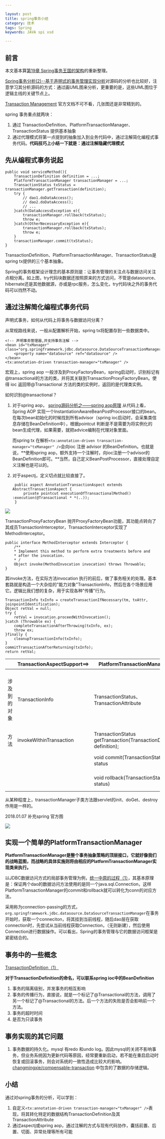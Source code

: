 ```yaml
---

layout: post
title: spring事务小结
category: 技术
tags: Spring
keywords: JAVA spi xsd

---
```


## 前言

本文基本算[第19章 Spring事务王国的架构](http://book.51cto.com/art/200908/147376.htm)的重新整理。

[Spring事务分析(2)--基于声明式的事务管理实现分析](http://blog.csdn.net/shuangyue/article/details/8981883)对源码的分析也比较好，注意学习其分析源码的方式：通过画UML图来分析，更重要的是，这些UML图位于逻辑主线的关键节点上。

[Transaction Management](https://docs.spring.io/spring/docs/4.2.x/spring-framework-reference/html/transaction.html) 官方文档不可不看，几张图还是非常精到的。

spring 事务重点就两块：

1. 通过 TransactionDefinition、PlatformTransactionManager、TransactionStatus 提供基本抽象
2. 通过代理模式将第一点提到的抽象加入到业务代码中，通过注解简化编程式事务代码。**代码技巧上小结一下就是：通过注解隐藏代理模式**

## 先从编程式事务说起

	public void serviceMethod(){  
        TransactionDefinition definition = ...;  
        PlatformTransactionManager transactionManager = ...;
        TransactionStatus txStatus = transactionManager.getTransaction(definition);  
        try {  
            // dao1.doDataAccess();  
            // dao2.doDataAccess();  
            // ...  
        }catch(DataAccessException e){  
            transactionManager.rollback(txStatus);  
            throw e;  
        }catch(OtherNecessaryException e){  
            transactionManager.rollback(txStatus);  
            throw e;  
        }  
        transactionManager.commit(txStatus);  
    }  
    
TransactionDefinition、PlatformTransactionManager、TransactionStatus是spring tx提供的三个基本抽象。

Spring的事务框架设计理念的基本原则是：让事务管理的关注点与数据访问关注点相分离。如上图，try代码块数据还按照原来的方式访问，不管是datasource、hibernate还是其他数据源，亦或是rpc服务，怎么变化，try代码块之外的事务代码可以岿然不动。


## 通过注解简化编程式事务代码

声明式事务，如何从代码上将事务与数据访问分离？

从常规路线来说，一般从配置解析开始，spring tx将配置存到一些数据类中。

	<!-- 声明事务管理器,并支持事务注解 -->
	<bean id="txManager" class="org.springframework.jdbc.datasource.DataSourceTransactionManager">
		<property name="dataSource" ref="dataSource" />
	</bean>
	<tx:annotation-driven transaction-manager="txManager" />
	

宏观上，spring aop 一般涉及到ProxyFactoryBean，spring启动时，识别标记有@transactional的方法的类，并将其关联到TransactionProxyFactoryBean。使得 ioc 返回带@Transactional 方法的类的实例时，返回的是代理类实例。 

如何识别@transactional？

1. 对于spring aop，
[spring源码分析之——spring aop原理](http://michael-softtech.iteye.com/blog/814047) 从代码上看，Spring AOP 实现一个InstantiationAwareBeanPostProcessor接口的bean。在每次bean初始化的时候找到所有advisor（spring ioc启动时，会采集类信息存储在BeanDefinition中），根据pointcut 判断是不是需要为将实例化的bean生成代理，如果需要，就把advice编制在代理对象里面。

	而spring tx 在解析`<tx:annotation-driven transaction-manager="txManager" />`会向ioc 注册 advisor 的BeanDefinition。也就是说，**使用spring aop，额外支持一个注解时，向ioc注册一个advisor的BeanDefinition即可。**当然，自己定义BeanPostProcessor，直接处理自定义注解也是可以的。
2. 对于aspectj，定义切点就比较直接了。

		public aspect AnnotationTransactionAspect extends AbstractTransactionAspect {
			private pointcut executionOfTransactionalMethod() :execution(@Transactional * *(..));
		}


![](/public/upload/spring/transaction_proxy_bean.png)

TransactionProxyFactoryBean 抛开ProxyFactoryBean功能，其功能点转向了其成员TransactionInterceptor，TransactionInterceptor实现了MethodInterceptor。

	public interface MethodInterceptor extends Interceptor {
    	/**
     	* Implement this method to perform extra treatments before and
     	* after the invocation.
     	* /
    	Object invoke(MethodInvocation invocation) throws Throwable;
	}

其invoke方法，在实际方法invocation 执行的前后，做了事务相关的处理。基本套路就是构造一个大杂烩的"能力对象"TransactionInfo，然后在各个场景应用它。逻辑比我们想的复杂，用于实现各种"传播"行为。

	TransactionInfo txInfo = createTransactionIfNecessary(tm, txAttr, joinpointIdentification);
	Object retVal = null;
	try {
		retVal = invocation.proceedWithInvocation();
	}catch (Throwable ex) {
		completeTransactionAfterThrowing(txInfo, ex);
		throw ex;
	}finally {
		cleanupTransactionInfo(txInfo);
	}
	commitTransactionAfterReturning(txInfo);
	return retVal;

||TransactionAspectSupport==>|PlatformTransactionManager==>|子类|含义|
|---|---|---|---|---|
|涉及到的对象| TransactionInfo | TransactionStatus、TransactionAttribute |Object|TransactionStatus是一系列状态对象组成的聚合类；到子类时，则不用返回TransactionStatus，只需返回其中一个transaction（Object类型）成员即可|
|方法|invokeWithinTransaction|TransactionStatus getTransaction(TransactionDefinition definition);|Object doGetTransaction()|根据配置数据获取当前状态|
|||void commit(TransactionStatus status|void doCommit(DefaultTransactionStatus status)|
|||void rollback(TransactionStatus status)|void doRollback(DefaultTransactionStatus status)|

从某种程度上，transactionManager子类方法跟servlet的init、doGet、destroy作用是一样的。

2018.01.07 补充spring 官方图

![](/public/upload/spring/spring_tx.png)
	
## 实现一个简单的PlatformTransactionManager

**PlatformTransactionManager是整个事务抽象策略的顶层接口，它就好像我们的战略蓝图，而战略的具体实施则将由相应的PlatformTransactionManager实现类来执行。**

以JDBC数据访问方式的局部事务管理为例，[统一中原的过程（1）](http://book.51cto.com/art/200908/147377.htm)，其基本原理是：保证两个dao的数据访问方法使用的是同一个java.sql.Connection，这样PlatformTransactionManager的commit和rollback就可以转化为conn的对应方法。

采用称为connection-passing的方式，`org.springframework.jdbc.datasource.DataSourceTransactionManager`在事务开始时，获取一个conneciton，将其挂到当前线程，随后dao层在获取connection时，先尝试从当前线程获取Connection，（无则新建），然后使用Connection进行数据操作。可以看出，Spring的事务管理与它的数据访问框架是紧密结合的。

## 事务中的一些概念

[TransactionDefinition（1）](http://book.51cto.com/art/200908/147383.htm)

**对于TransactionDefinition的命名，可以联系spring ioc中的BeanDefinition**

1. 事务的隔离级别，并发事务的相互影响
2. 事务的传播行为，直接说，就是一个标记了@Transactional的方法，调用了另一个标记了@Transactional的方法。后一个方法的失败是否会影响前一个方法。
3. 事务的超时时间
4. 是否为只读事务

## 事务实现的其它问题

1. 事务数据的持久化。mysql 有redo 和undo log。因此mysql的关闭不影响事务，但业务系统因为更新代码等原因，经常要重新启动，若不能在重启启动时恢复或回滚事务，则会对系统的一致性造成比较大的影响。[changmingxie/compensable-transaction](https://github.com/changmingxie/compensable-transaction) 中包含的了数据的存储逻辑。



## 小结

通过对spring事务的分析，可以学到：

1. 自定义`<tx:annotation-driven transaction-manager="txManager" />`表现，将其转化特定的数据结构TransactionDefinition及其TransactionAttribute
2. 通过aspectj或spring aop，通过注解的方式与现有代码协作，囊括前置、后置、切面、异常处理等所有可能


